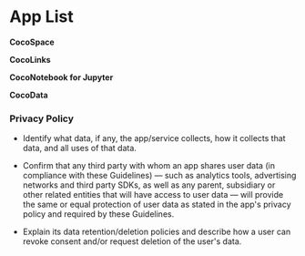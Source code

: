 # App List

**CocoSpace** 

**CocoLinks** 

**CocoNotebook for Jupyter**

**CocoData**

### Privacy Policy

- Identify what data, if any, the app/service collects, how it collects that data, and all uses of that data. 

- Confirm that any third party with whom an app shares user data (in compliance with these Guidelines) — such as analytics tools, advertising networks and third party SDKs, as well as any parent, subsidiary or other related entities that will have access to user data — will provide the same or equal protection of user data as stated in the app's privacy policy and required by these Guidelines. 

- Explain its data retention/deletion policies and describe how a user can revoke consent and/or request deletion of the user's data.
